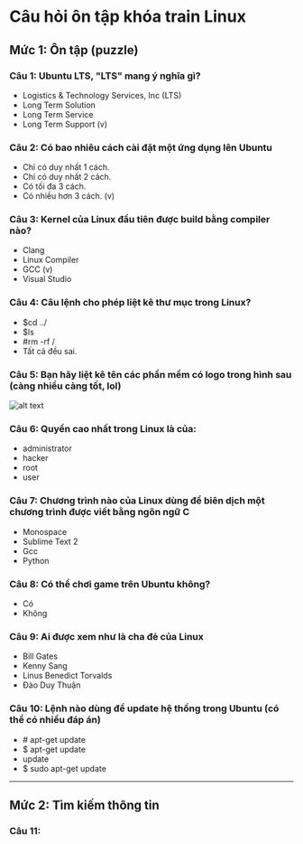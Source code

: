 # Câu hỏi ôn tập khóa train Linux

## Mức 1: Ôn tập (puzzle)

### __Câu 1:__ Ubuntu LTS, "LTS" mang ý nghĩa gì?
+ Logistics & Technology Services, Inc (LTS)
+ Long Term Solution
+ Long Term Service
+ Long Term Support (v)

### __Câu 2:__ Có bao nhiêu cách cài đặt một ứng dụng lên Ubuntu
+ Chỉ có duy nhất 1 cách.
+ Chỉ có duy nhất 2 cách.
+ Có tối đa 3 cách.
+ Có nhiều hơn 3 cách. (v)

### __Câu 3:__ Kernel của Linux đầu tiên được build bằng compiler nào?
+ Clang
+ Linux Compiler
+ GCC (v)
+ Visual Studio

### __Câu 4:__ Câu lệnh cho phép liệt kê thư mục trong Linux?
+ $cd ../
+ $ls
+ \#rm -rf /
+ Tất cả đều sai.

### __Câu 5:__ Bạn hãy liệt kê tên các phần mềm có logo trong hình sau (càng nhiều càng tốt, lol)

![alt text](https://2.bp.blogspot.com/__FHsWCgkJ4Q/TTiXOEe1RlI/AAAAAAAACP4/idwd_RbvteQ/s1600/open-source-software1.jpg "Logo OSS")

### __Câu 6:__ Quyền cao nhất trong Linux là của:
+ administrator
+ hacker
+ root
+ user

### __Câu 7:__ Chương trình nào của Linux dùng để biên dịch một chương trình được viết bằng ngôn ngữ C
+ Monospace
+ Sublime Text 2
+ Gcc
+ Python

### __Câu 8:__ Có thể chơi game trên Ubuntu không?
+ Có
+ Không

### __Câu 9:__ Ai được xem như là cha đẻ của Linux
+ Bill Gates
+ Kenny Sang
+ Linus Benedict Torvalds
+ Đào Duy Thuận

### __Câu 10:__ Lệnh nào dùng để update hệ thống trong Ubuntu (có thể có nhiều đáp án)
+ \# apt-get update
+ $ apt-get update
+ update
+ $ sudo apt-get update

----------
## Mức 2: Tìm kiếm thông tin

### __Câu 11:__ 